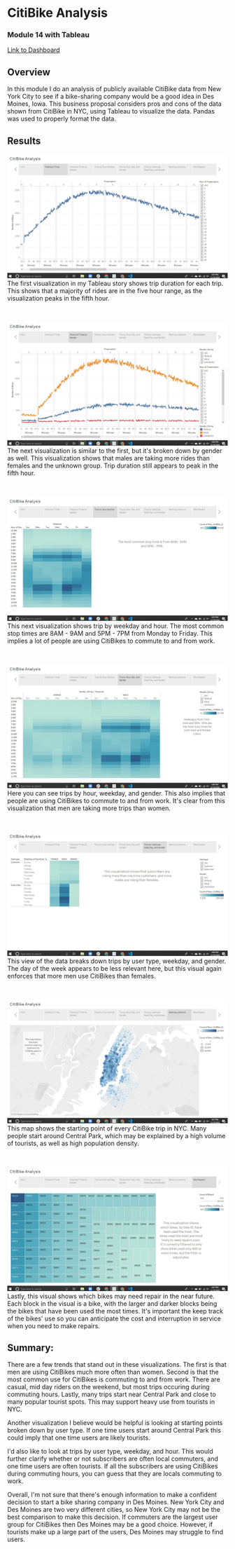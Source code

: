 # CitiBike Analysis
### Module 14 with Tableau 
[Link to Dashboard](https://public.tableau.com/profile/claire.davis1768#!/vizhome/ChallengeDeliverable/Story1)

## Overview

In this module I do an analysis of publicly available CitiBike data from New York City to see if a bike-sharing company would be a good idea in Des Moines, Iowa. This business proposal considers pros and cons of the data shown from CitiBike in NYC, using Tableau to visualize the data. Pandas was used to properly format the data.


## Results

![](1_Trip_Duration.JPG)
The first visualization in my Tableau story shows trip duration for each trip. This shows that a majority of rides are in the five hour range, as the visualization peaks in the fifth hour. 

<br/>

![](2_Checkout_Time_Gender.JPG)
The next visualization is similar to the first, but it's broken down by gender as well. This visualization shows that males are taking more rides than females and the unknown group. Trip duration still appears to peak in the fifth hour.

<br/>

![](3_Hour_Day.JPG)
This next visualization shows trip by weekday and hour. The most common stop times are 8AM - 9AM and 5PM - 7PM from Monday to Friday. This implies a lot of people are using CitiBikes to commute to and from work. 

<br/>

![](4_Gender_Hour_Day.JPG)
Here you can see trips by hour, weekday, and gender. This also implies that people are using CitiBikes to commute to and from work. It's clear from this visualization that men are taking more trips than women.

<br/>

![](5_Usertype_Day_Gender.JPG)
This view of the data breaks down trips by user type, weekday, and gender. The day of the week appears to be less relevant here, but this visual again enforces that more men use CitiBikes than females. 

<br/>

![](6_Starting_Locations.JPG)
This map shows the starting point of every CitiBike trip in NYC. Many people start around Central Park, which may be explained by a high volume of tourists, as well as high population density. 

<br/>

![](7_Bike_Repairs.JPG)
Lastly, this visual shows which bikes may need repair in the near future. Each block in the visual is a bike, with the larger and darker blocks being the bikes that have been used the most times. It's important the keep track of the bikes' use so you can anticipate the cost and interruption in service when you need to make repairs. 

## Summary:

There are a few trends that stand out in these visualizations. The first is that men are using CitiBikes much more often than women. Second is that the most common use for CitiBikes is commuting to and from work. There are casual, mid day riders on the weekend, but most trips occuring during commuting hours. Lastly, many trips start near Central Park and close to many popular tourist spots. This may support heavy use from tourists in NYC. 

Another visualization I believe would be helpful is looking at starting points broken down by user type. If one time users start around Central Park this could imply that one time users are likely tourists.  

I'd also like to look at trips by user type, weekday, and hour. This would further clarify whether or not subscribers are often local commuters, and one time users are often tourists. If all the subscribers are using CitiBikes during commuting hours, you can guess that they are locals commuting to work.

Overall, I'm not sure that there's enough information to make a confident decision to start a bike sharing company in Des Moines. New York City and Des Moines are two very different cities, so New York City may not be the best comparison to make this decision. If commuters are the largest user group for CitiBikes then Des Moines may be a good choice. However, if tourists make up a large part of the users, Des Moines may struggle to find users.